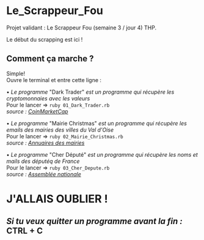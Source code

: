 # Le_Scrappeur_Fou


Projet validant : Le Scrappeur Fou (semaine 3 / jour 4) THP.  

Le début du scrapping est ici !  



## Comment ça marche ?  

Simple!  
Ouvre le terminal et entre cette ligne :  

• *Le programme* "Dark Trader" *est un programme qui récupère les cryptomonnaies avec les valeurs*    
Pour le lancer => ``ruby 01_Dark_Trader.rb``  
*source : [CoinMarketCap](https://coinmarketcap.com/all/views/all/)*


• *Le programme* "Mairie Christmas" *est un programme qui récupère les emails des mairies des villes du Val d'Oise*  
Pour le lancer => ``ruby 02_Mairie_Christmas.rb``  
*source : [Annuaires des mairies](http://annuaire-des-mairies.com/val-d-oise.html)*


• *Le programme* "Cher Député" *est un programme qui récupère les noms et mails des députéq de France*  
Pour le lancer => ``ruby 03_Cher_Depute.rb``  
*source : [Assemblée nationale](http://www2.assemblee-nationale.fr)*

# J'ALLAIS OUBLIER !
## *Si tu veux quitter un programme avant la fin :* CTRL + C

